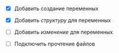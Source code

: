 

- [X] Добавить создание переменных
- [X] Добавить *структуру* для переменных
- [ ] Добавить *изменение* для переменных
- [ ] Подключить прочтение файлов

